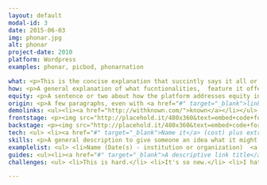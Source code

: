 ```yaml
---
layout: default
modal-id: 3
date: 2015-06-03
img: phonar.jpg
alt: phonar
project-date: 2010
platform: Wordpress
examples: phonar, picbod, phonarnation

what: <p>This is the concise explanation that succintly says it all or at least hints at it in a teasingly way. Because no one does open teaching of photography like phonar. And we are all fans of Jonathan.</p>
how: <p>A general explanation of what fucntionalities,  feature it offers to enable the idea of a connected course</p>
equity: <p>A sentence or two about how the platform addresses equity in its design.</p>
origin: <p>A few paragraphs, even with <a href="#" target="_blank">links</a> that give a bit of a "where the heck did this come from" story.</p> <p>Yes, multiple paragraphs are more than cool.</p> 
demolinks: <ul><li><a href="http://withknown.com/">known</a></li></ul>
frontstage: <p><img src="http://placehold.it/480x360&text=embed+code+for+your+video"></p>
backstage: <p><img src="http://placehold.it/480x360&text=embed+code+for+your+video"></p>
tech: <ul> <li><a href="#" target="_blank">Name it</a> (cost) plus extra descriptions </li> <li><a href="#" target="_blank">Name Another</a> (cost) plus extra descriptions </li> </ul>
skills: <p>A general description to give someone an idea what it might take, like brain surgery or what?</p>
examplelist: <ul> <li>Name (Date(s) - institution or organization)  <a href="#" target="_blank">link</a></li> <li>Name (Date(s) - institution or organization)  <a href="#" target="_blank">link</a></li> <li>Name (Date(s) - institution or organization)  <a href="#" target="_blank">link</a></li> <li>Name (Date(s) - institution or organization)  <a href="#" target="_blank">link</a></li> </ul> 
guides: <ul><li><a href="#" target="_blank">A descriptive link title</a>  (Source)</li> <li><a href="#" target="_blank">A descriptive link title</a>  (Source)</li> <li><a href="#" target="_blank">A descriptive link title</a>  (Source)</li> <li><a href="#" target="_blank">A descriptive link title</a>  (Source) perhaps with some extra details?</li> </ul>
challenges: <ul> <li>This is hard.</li> <li>It's so new.</li> <li>I hate crumpets.</li> </ul>

---
```

